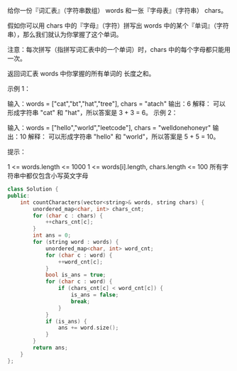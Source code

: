 给你一份『词汇表』（字符串数组） words 和一张『字母表』（字符串） chars。

假如你可以用 chars 中的『字母』（字符）拼写出 words 中的某个『单词』（字符串），那么我们就认为你掌握了这个单词。

注意：每次拼写（指拼写词汇表中的一个单词）时，chars 中的每个字母都只能用一次。

返回词汇表 words 中你掌握的所有单词的 长度之和。

 

示例 1：

输入：words = ["cat","bt","hat","tree"], chars = "atach"
输出：6
解释： 
可以形成字符串 "cat" 和 "hat"，所以答案是 3 + 3 = 6。
示例 2：

输入：words = ["hello","world","leetcode"], chars = "welldonehoneyr"
输出：10
解释：
可以形成字符串 "hello" 和 "world"，所以答案是 5 + 5 = 10。


提示：

1 <= words.length <= 1000
1 <= words[i].length, chars.length <= 100
所有字符串中都仅包含小写英文字母

```cpp
class Solution {
public:
    int countCharacters(vector<string>& words, string chars) {
        unordered_map<char, int> chars_cnt;
        for (char c : chars) {
            ++chars_cnt[c];
        }
        int ans = 0;
        for (string word : words) {
            unordered_map<char, int> word_cnt;
            for (char c : word) {
                ++word_cnt[c];
            }
            bool is_ans = true;
            for (char c : word) {
                if (chars_cnt[c] < word_cnt[c]) {
                    is_ans = false;
                    break;
                }
            }
            if (is_ans) {
                ans += word.size();
            }
        }
        return ans;
    }
};
```


